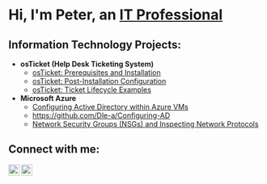 <h1>Hi, I'm Peter, an <a href="https://https://github.com/Dle-a">IT Professional</a></h1>

<h2> Information Technology Projects:</h2>

- <b>osTicket (Help Desk Ticketing System)</b>
  - [osTicket: Prerequisites and Installation](https://github.com/Dle-a/osticket-prereqs)
  - [osTicket: Post-Installation Configuration](https://github.com/Dle-a/Postinstallation-configuration)
  - [osTicket: Ticket Lifecycle Examples](https://github.com/Dle-a/Ticket-lifecycle-examples-)
- <b>Microsoft Azure</b>
  - [Configuring Active Directory within Azure VMs](https://github.com/Dle-a/Configuring-on-premises-active-directory-within-azure-VMs)
  - https://github.com/Dle-a/Configuring-AD
  - [Network Security Groups (NSGs) and Inspecting Network Protocols](https://github.com/Dle-a/Network-sercurity-groups-NSGs-and-inspecting-network-protocols)

<h2>Connect with me:</h2>

[<img align="left" alt="Josh | Twitter" width="22px" src="https://cdn.jsdelivr.net/npm/simple-icons@v3/icons/twitter.svg" />][twitter]
[<img align="left" alt="Josh | LinkedIn" width="22px" src="https://cdn.jsdelivr.net/npm/simple-icons@v3/icons/linkedin.svg" />][linkedin]

[twitter]: https://twitter.com/Josh
[linkedin]: https://linkedin.com/in/Josh
